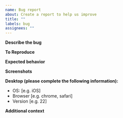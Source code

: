 ```yaml
---
name: Bug report
about: Create a report to help us improve
title: ""
labels: bug
assignees: ""
---
```


**Describe the bug**

<!-- A clear and concise description of what the bug is. -->

**To Reproduce**

<!-- Steps to reproduce the behavior: -->

**Expected behavior**

<!-- A clear and concise description of what you expected to happen. -->

**Screenshots**

<!-- If applicable, add screenshots to help explain your problem. -->

**Desktop (please complete the following information):**

- OS: [e.g. iOS]
- Browser [e.g. chrome, safari]
- Version [e.g. 22]

**Additional context**

<!-- Add any other context about the problem here. -->
